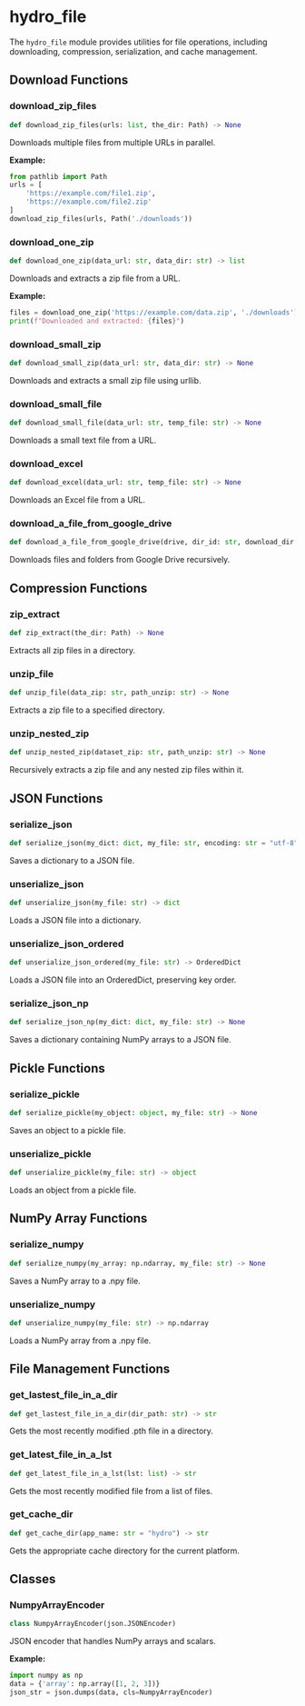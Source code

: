 # hydro_file

The `hydro_file` module provides utilities for file operations, including downloading, compression, serialization, and cache management.

## Download Functions

### download_zip_files

```python
def download_zip_files(urls: list, the_dir: Path) -> None
```

Downloads multiple files from multiple URLs in parallel.

**Example:**
```python
from pathlib import Path
urls = [
    'https://example.com/file1.zip',
    'https://example.com/file2.zip'
]
download_zip_files(urls, Path('./downloads'))
```

### download_one_zip

```python
def download_one_zip(data_url: str, data_dir: str) -> list
```

Downloads and extracts a zip file from a URL.

**Example:**
```python
files = download_one_zip('https://example.com/data.zip', './downloads')
print(f"Downloaded and extracted: {files}")
```

### download_small_zip

```python
def download_small_zip(data_url: str, data_dir: str) -> None
```

Downloads and extracts a small zip file using urllib.

### download_small_file

```python
def download_small_file(data_url: str, temp_file: str) -> None
```

Downloads a small text file from a URL.

### download_excel

```python
def download_excel(data_url: str, temp_file: str) -> None
```

Downloads an Excel file from a URL.

### download_a_file_from_google_drive

```python
def download_a_file_from_google_drive(drive, dir_id: str, download_dir: str) -> None
```

Downloads files and folders from Google Drive recursively.

## Compression Functions

### zip_extract

```python
def zip_extract(the_dir: Path) -> None
```

Extracts all zip files in a directory.

### unzip_file

```python
def unzip_file(data_zip: str, path_unzip: str) -> None
```

Extracts a zip file to a specified directory.

### unzip_nested_zip

```python
def unzip_nested_zip(dataset_zip: str, path_unzip: str) -> None
```

Recursively extracts a zip file and any nested zip files within it.

## JSON Functions

### serialize_json

```python
def serialize_json(my_dict: dict, my_file: str, encoding: str = "utf-8", ensure_ascii: bool = True) -> None
```

Saves a dictionary to a JSON file.

### unserialize_json

```python
def unserialize_json(my_file: str) -> dict
```

Loads a JSON file into a dictionary.

### unserialize_json_ordered

```python
def unserialize_json_ordered(my_file: str) -> OrderedDict
```

Loads a JSON file into an OrderedDict, preserving key order.

### serialize_json_np

```python
def serialize_json_np(my_dict: dict, my_file: str) -> None
```

Saves a dictionary containing NumPy arrays to a JSON file.

## Pickle Functions

### serialize_pickle

```python
def serialize_pickle(my_object: object, my_file: str) -> None
```

Saves an object to a pickle file.

### unserialize_pickle

```python
def unserialize_pickle(my_file: str) -> object
```

Loads an object from a pickle file.

## NumPy Array Functions

### serialize_numpy

```python
def serialize_numpy(my_array: np.ndarray, my_file: str) -> None
```

Saves a NumPy array to a .npy file.

### unserialize_numpy

```python
def unserialize_numpy(my_file: str) -> np.ndarray
```

Loads a NumPy array from a .npy file.

## File Management Functions

### get_lastest_file_in_a_dir

```python
def get_lastest_file_in_a_dir(dir_path: str) -> str
```

Gets the most recently modified .pth file in a directory.

### get_latest_file_in_a_lst

```python
def get_latest_file_in_a_lst(lst: list) -> str
```

Gets the most recently modified file from a list of files.

### get_cache_dir

```python
def get_cache_dir(app_name: str = "hydro") -> str
```

Gets the appropriate cache directory for the current platform.

## Classes

### NumpyArrayEncoder

```python
class NumpyArrayEncoder(json.JSONEncoder)
```

JSON encoder that handles NumPy arrays and scalars.

**Example:**
```python
import numpy as np
data = {'array': np.array([1, 2, 3])}
json_str = json.dumps(data, cls=NumpyArrayEncoder)
```